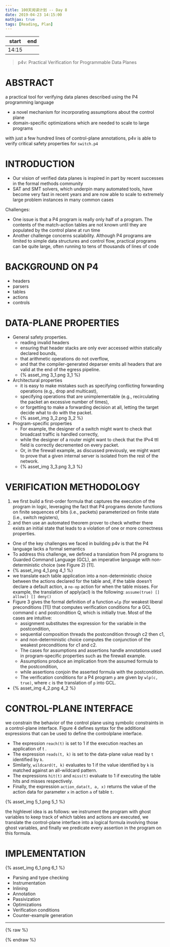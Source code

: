 ```yaml
---
title: 100天阅读计划 -- Day 8
date: 2019-04-23 14:15:00
mathjax: true
tags: [Reading, Plan]
---
```



|start | end  |
|----  | -----|
|14:15 | |

> p4v: Practical Verification for Programmable Data Planes



# ABSTRACT

a practical tool for verifying data planes described using the P4 programming language
- a novel mechanism for incorporating assumptions about the control plane
- domain-specific optimizations which are needed to scale to large programs

with just a few hundred lines of control-plane annotations, p4v is able to verify critical safety properties for `switch.p4`



# INTRODUCTION

- Our vision of verified data planes is inspired in part by recent successes in the formal methods community
- SAT and SMT solvers, which underpin many automated tools, have become very fast in recent years and are now able to scale to extremely large problem instances in many common cases

Challenges:
- One issue is that a P4 program is really only half of a program. The contents of the match-action tables are not known until they are populated by the control plane at run time
- Another challenge concerns scalability. Although P4 programs are limited to simple data structures and control flow, practical programs can be quite large, often running to tens of thousands of lines of code



# BACKGROUND ON P4

- headers
- parsers
- tables
- actions
- controls



# DATA-PLANE PROPERTIES

- General safety properties.
    - reading invalid headers
    - ensuring that header stacks are only ever accessed within statically declared bounds, 
    - that arithmetic operations do not overflow, 
    - and that the compiler-generated deparser emits all headers that are valid at the end of the egress pipeline.
    - {% asset_img 3_1.png 3_1 %}
- Architectural properties
    - it is easy to make mistakes such as specifying conflicting forwarding operations (e.g., drop and multicast), 
    - specifying operations that are unimplementable (e.g., recirculating the packet an excessive number of times), 
    - or forgetting to make a forwarding decision at all, letting the target decide what to do with the packet.
    - {% asset_img 3_2.png 3_2 %}
- Program-specific properties
    - For example, the designer of a switch might want to check that broadcast traffic is handled correctly, 
    - while the designer of a router might want to check that the IPv4 ttl field is correctly decremented on every packet. 
    - Or, in the firewall example, as discussed previously, we might want to prove that a given internal server is isolated from the rest of the network.
    - {% asset_img 3_3.png 3_3 %}




# VERIFICATION METHODOLOGY

1. we first build a first-order formula that captures the execution of the program in logic, leveraging the fact that P4 programs denote functions on finite sequences of bits (i.e., packets) parameterized on finite state (i.e., switch registers), 
2. and then use an automated theorem prover to check whether there exists an initial state that leads to a violation of one or more correctness properties.


- One of the key challenges we faced in building p4v is that the P4 language lacks a formal semantics
- To address this challenge, we defined a translation from P4 programs to Guarded Command Language (GCL), an imperative language with non-deterministic choice (see Figure 2) [11].
- {% asset_img 4_1.png 4_1 %}
- we translate each table application into a non-deterministic choice between the actions declared for the table and, if the table doesn’t declare a default action, a `no-op` action for when the table misses. For example, the translation of apply(acl) is the following:
    `assume(true) [] allow() [] deny()`
- Figure 3 gives the formal definition of a function `wlp` (for weakest liberal preconditions [11]) that computes verification conditions for a GCL command c and postcondition Q, which is initially true. Most of the cases are intuitive:
    - assignment substitutes the expression for the variable in the postcondition,
    - sequential composition threads the postcondition through c2 then c1, 
    - and non-deterministic choice computes the conjunction of the weakest preconditions for c1 and c2.
    - The cases for assumptions and assertions handle annotations used in program-specific properties such as the firewall example. 
    - Assumptions produce an implication from the assumed formula to the postcondition, 
    - while assertions conjoin the asserted formula with the postcondition. 
    - The verification conditions for a P4 program `p` are given by `wlp(c, true)`, where `c` is the translation of `p` into GCL.
- {% asset_img 4_2.png 4_2 %}




# CONTROL-PLANE INTERFACE

we constrain the behavior of the control plane using symbolic constraints in a control-plane interface. Figure 4 defines syntax for the additional expressions that can be used to define the controlplane interface. 
- The expression `reach(t)` is set to 1 if the execution reaches an application of t . 
- The expression `reads(t, k)` is set to the data-plane value read by `t` identified by `k`.
- Similarly, `wildcard(t, k)` evaluates to 1 if the value identified by `k` is matched against an all-wildcard pattern.
- The expressions `hit(t)` and `miss(t)` evaluate to 1 if executing the table hits and misses respectively. 
- Finally, the expression `action_data(t, a, x)` returns the value of the action data for parameter `x` in action `a` of table `t`.

{% asset_img 5_1.png 5_1 %}

the highlevel idea is as follows: we instrument the program with ghost variables to keep track of which tables and actions are executed, we translate the control-plane interface into a logical formula involving those ghost variables, and finally we predicate every assertion in the program on this formula.


# IMPLEMENTATION

{% asset_img 6_1.png 6_1 %}

- Parsing and type checking
- Instrumentation
- Inlining
- Annotation
- Passivization
- Optimizations
- Verification conditions
- Counter-example generation



--------

{% raw %}

{% endraw %}

